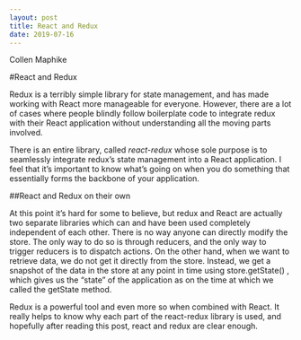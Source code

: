 ```yaml
---
layout: post
title: React and Redux
date: 2019-07-16
---
```


Collen Maphike


#React and Redux

Redux is a terribly simple library for state management, and has made working with React more manageable for everyone. However, there are a lot of cases where people blindly follow boilerplate code to integrate redux with their React application without understanding all the moving parts involved.

There is an entire library, called *react-redux* whose sole purpose is to seamlessly integrate redux’s state management into a React application. I feel that it’s important to know what’s going on when you do something that essentially forms the backbone of your application.

##React and Redux on their own

At this point it’s hard for some to believe, but redux and React are actually two separate libraries which can and have been used completely independent of each other.
There is no way anyone can directly modify the store. The only way to do so is through reducers, and the only way to trigger reducers is to dispatch actions.
On the other hand, when we want to retrieve data, we do not get it directly from the store. Instead, we get a snapshot of the data in the store at any point in time using store.getState() , which gives us the “state” of the application as on the time at which we called the getState method.

Redux is a powerful tool and even more so when combined with React. It really helps to know why each part of the react-redux library is used, and hopefully after reading this post, react and redux are clear enough.
